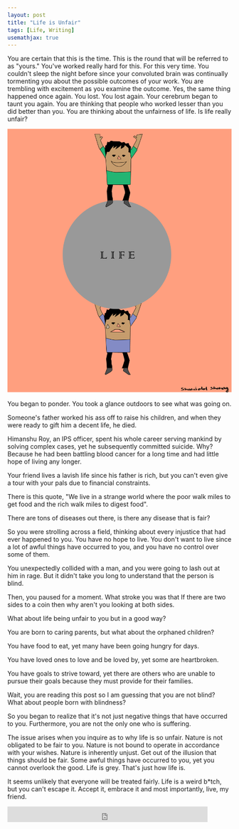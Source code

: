 ```yaml
---
layout: post
title: "Life is Unfair"
tags: [Life, Writing]
usemathjax: true
---
```

You are certain that this is the time.  This is the round that will be referred to as "yours." You've worked really hard for this. For this very time. You couldn't sleep the night before since your convoluted brain was continually tormenting you about the possible outcomes of your work. You are trembling with excitement as you examine the outcome. Yes, the same thing happened once again. You lost. You lost again. Your cerebrum began to taunt you again. You are thinking that people who worked lesser than you did better than you. You are thinking about the unfairness of life. Is life really unfair?

![unfairness](/assets/images/unfair.png)


You began to ponder. You took a glance outdoors to see what was going on.

Someone's father worked his ass off to raise his children, and when they were ready to gift him a decent life, he died.

Himanshu Roy, an IPS officer, spent his whole career serving mankind by solving complex cases, yet he subsequently committed suicide. Why? Because he had been battling blood cancer for a long time and had little hope of living any longer.

Your friend lives a lavish life since his father is rich, but you can't even give a tour with your pals due to financial constraints.

There is this quote, "We live in a strange world where the poor walk miles to get food and the rich walk miles to digest food".

There are tons of diseases out there, is there any disease that is fair?

So you were strolling across a field, thinking about every injustice that had ever happened to you. You have no hope to live. You don't want to live since a lot of awful things have occurred to you, and you have no control over some of them.

You unexpectedly collided with a man, and you were going to lash out at him in rage. But it didn't take you long to understand that the person is blind.

Then, you paused for a moment. What stroke you was that If there are two sides to a coin then why aren't you looking at both sides.

What about life being unfair to you but in a good way?

You are born to caring parents, but what about the orphaned children?

You have food to eat, yet many have been going hungry for days.

You have loved ones to love and be loved by, yet some are heartbroken.

You have goals to strive toward, yet there are others who are unable to pursue their goals because they must provide for their families.

Wait, you are reading this post so I am guessing that you are not blind? What about people born with blindness?

So you began to realize that it's not just negative things that have occurred to you. Furthermore, you are not the only one who is suffering.

The issue arises when you inquire as to why life is so unfair. Nature is not obligated to be fair to you. Nature is not bound to operate in accordance with your wishes. Nature is inherently unjust. Get out of the illusion that things should be fair. Some awful things have occurred to you, yet you cannot overlook the good. Life is grey. That's just how life is. 

It seems unlikely that everyone will be treated fairly. Life is a weird b*tch, but you can't escape it. Accept it, embrace it and most importantly, live, my friend.

<iframe src="https://www.facebook.com/plugins/like.php?href=https%3A%2F%2Fshahjalalshohag.github.io%2Fblog%2Flife-is-unfair%2F&width=450&layout=standard&action=like&size=small&share=true&height=35&appId" width="450" height="35" style="border:none;overflow:hidden" scrolling="no" frameborder="0" allowfullscreen="true" allow="autoplay; clipboard-write; encrypted-media; picture-in-picture; web-share"></iframe>

<div id="fb-root"></div>
<script async defer crossorigin="anonymous" src="https://connect.facebook.net/en_US/sdk.js#xfbml=1&version=v12.0" nonce="KPLP62BC"></script>

<div class="fb-comments" data-href="https://shahjalalshohag.github.io/blog/life-is-unfair/" data-width="" data-numposts="5"></div>